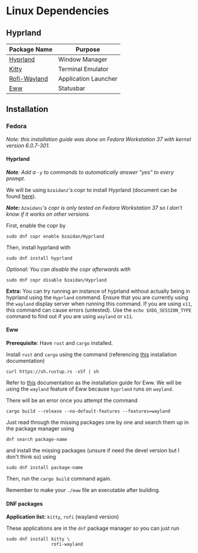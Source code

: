 # Linux Dependencies

## Hyprland


| Package Name                                  | Purpose              |
| --------------------------------------------- | -------------------- |
| [Hyprland](https://hyprland.org/)             | Window Manager       |
| [Kitty](https://sw.kovidgoyal.net/kitty/)     | Terminal Emulator    |
| [Rofi-Wayland](https://github.com/lbonn/rofi) | Application Launcher |
| [Eww](https://github.com/elkowar/eww)         | Statusbar            |

## Installation

### Fedora

*Note: this installation guide was done on Fedora Workstation 37 with kernel version 6.0.7-301.*

#### Hyprland

***Note**: Add a `-y` to commands to automatically answer "yes" to every prompt.*

We will be using `bzaidanz`'s copr to install Hyprland (document can be found [here](https://copr.fedorainfracloud.org/coprs/bzaidan/Hyprland/)).

***Note:** `bzaidans`'s copr is only tested on Fedora Workstation 37 so I don't know if it works on other versions.*

First, enable the copr by

```
sudo dnf copr enable bzaidan/Hyprland
```

Then, install hyprland with

```
sudo dnf install hyprland
```

*Optional: You can disable the copr afterwards with*

```
sudo dnf copr disable bzaidan/Hyprland
```

**Extra:** You can try running an instance of hyprland without actually being in hyprland using the `Hyprland` command. Ensure that you are currently using the `wayland` display server when running this command. If you are using `x11`, this command can cause errors (untested). Use the `echo $XDG_SESSION_TYPE` command to find out if you are using `wayland` or `x11`.

#### Eww

**Prerequisite**: Have `rust` and `cargo` installed.

Install `rust` and `cargo` using the command (referencing [this](https://doc.rust-lang.org/cargo/getting-started/installation.html) installation documentation)

```
curl https://sh.rustup.rs -sSf | sh
```

Refer to [this](https://elkowar.github.io/eww/) documentation as the installation guide for Eww. We will be using the `wayland` feature of Eww because `hyprland` runs on `wayland`.

There will be an error once you attempt the command

```
cargo build --release --no-default-features --features=wayland
```

Just read through the missing packages one by one and search them up in the package manager using

```
dnf search package-name
```

and install the missing packages (unsure if need the devel version but I don't think so) using

```
sudo dnf install package-name
```

Then, run the `cargo build` command again.

Remember to make your `./eww` file an executable after building.

#### DNF packages

**Application list:** `kitty`, `rofi` (wayland version)

These applications are in the `dnf` package manager so you can just run

```
sudo dnf install kitty \
                 rofi-wayland
```
